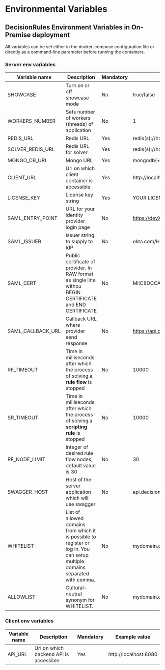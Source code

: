 # Environmental Variables

## DecisionRules Environment Variables in On-Premise deployment

All variables can be set either in the docker-compose configuration file or directly as a command-line parameter before running the containers.

### Server env variables

| Variable name       | Description                                                                                                                   | Mandatory | Example value                                                                                                                   |
| ------------------- | ----------------------------------------------------------------------------------------------------------------------------- | --------- | ------------------------------------------------------------------------------------------------------------------------------- |
| SHOWCASE            | Turn on or off showcase mode                                                                                                  | No        | true/false                                                                                                                      |
| WORKERS\_NUMBER     | Sets number of workers (threads) of application                                                                               | No        | 1                                                                                                                               |
| REDIS\_URL          | Redis URL                                                                                                                     | Yes       | redis(s)://host.docker.internal:6379                                                                                            |
| SOLVER\_REDIS\_URL  | Redis URL for solver                                                                                                          | Yes       | redis(s)://host.docker.internal:6379                                                                                            |
| MONGO\_DB\_URI      | Mongo URL                                                                                                                     | Yes       | mongodb(+srv)://host.docker.internal:27017                                                                                      |
| CLIENT\_URL         | Url on which client container is accessible                                                                                   | Yes       | http://localhost:80/**# (# is mandatory)**                                                                                      |
| LICENSE\_KEY        | License key string                                                                                                            | Yes       | YOUR LICENSE KEY                                                                                                                |
| SAML\_ENTRY\_POINT  | URL for your identity provider login page                                                                                     | No        | https://devX.okta.com/app/name/HASH/sso/saml                                                                                    |
| SAML\_ISSUER        | Issuer string to supply to IdP                                                                                                | No        | okta.com/HASH\_STRING                                                                                                           |
| SAML\_CERT          | Public certificate of provider. In RAW format as single line withou BEGIN CERTIFICATE and END CERTIFICATE                     | No        | MIIC8DCCAdigAwIBAgIQap4GhMRA26tJGFD3fdTuNjANBgkqhkiG9w0BAQsFADA0MTIwMAYDVQQDEylNaWNyb3NvZnQgQXp1cmUgRmVkZXJhdGVkIFNTTyBD....... |
| SAML\_CALLBACK\_URL | Callback URL where provider send response                                                                                     | No        | https://api.decisionrules.io/saml/callback                                                                                      |
| RF\_TIMEOUT         | Time in milliseconds after which the process of solving a **rule flow** is stopped                                            | No        | 10000                                                                                                                           |
| SR\_TIMEOUT         | Time in milliseconds after which the process of solving a **scripting rule** is stopped                                       | No        | 10000                                                                                                                           |
| RF\_NODE\_LIMIT     | Integer of desired rule flow nodes, default value is 30                                                                       | No        | 30                                                                                                                              |
| SWAGGER\_HOST       | Host of the server application which will use swagger                                                                         | No        | api.decisionrules.io                                                                                                            |
| WHITELIST           | List of allowed domains from which it is possible to register or log in. You can setup multiple domains separated with comma. | No        | mydomain.com, yourdomain.io                                                                                                     |
| ALLOWLIST           | Cultural-neutral synonym for WHITELIST.                                                                                       | No        | mydomain.com, yourdomain.io                                                                                                     |

### Client env variables

| Variable name | Description                            | Mandatory | Example value         |
| ------------- | -------------------------------------- | --------- | --------------------- |
| API\_URL      | Url on which backend API is accessible | Yes       | http://localhost:8080 |
